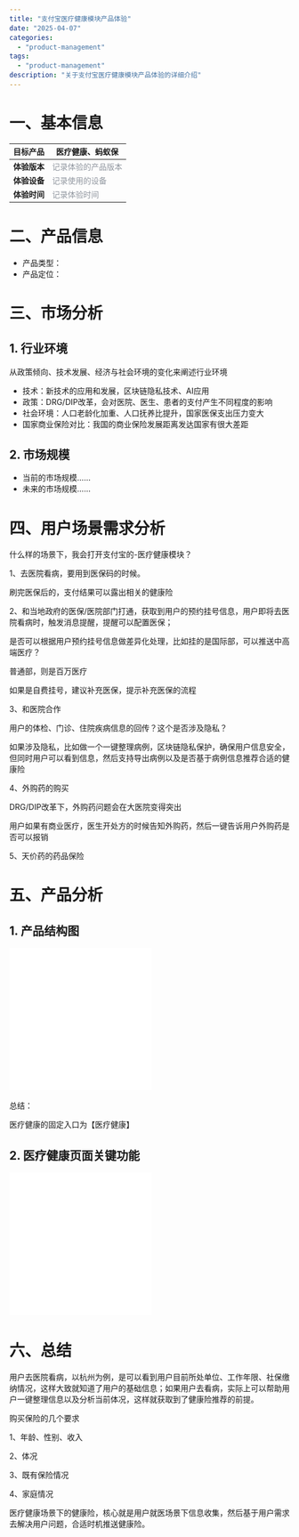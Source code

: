 ```yaml
---
title: "支付宝医疗健康模块产品体验"
date: "2025-04-07"
categories: 
  - "product-management"
tags:
  - "product-management"
description: "关于支付宝医疗健康模块产品体验的详细介绍"
---
```


# 一、基本信息
| **目标产品** | 医疗健康、蚂蚁保 |
| :---: | --- |
| **体验版本** | <font style="color:rgb(143,149,158);">记录体验的产品版本</font> |
| **体验设备** | <font style="color:rgb(143,149,158);">记录使用的设备</font> |
| **体验时间** | <font style="color:rgb(143,149,158);">记录体验时间</font> |


# 二、产品信息
+ 产品类型：
+ 产品定位：

# 三、市场分析
## 1. 行业环境
从政策倾向、技术发展、经济与社会环境的变化来阐述行业环境

+ 技术：新技术的应用和发展，区块链隐私技术、AI应用
+ 政策：DRG/DIP改革，会对医院、医生、患者的支付产生不同程度的影响
+ 社会环境：人口老龄化加重、人口抚养比提升，国家医保支出压力变大
+ 国家商业保险对比：我国的商业保险发展距离发达国家有很大差距

## 2. 市场规模
+ 当前的市场规模......
+ 未来的市场规模......

# 四、用户场景需求分析
什么样的场景下，我会打开支付宝的-医疗健康模块？

1、去医院看病，要用到医保码的时候。

刷完医保后的，支付结果可以露出相关的健康险

2、和当地政府的医保/医院部门打通，获取到用户的预约挂号信息，用户即将去医院看病时，触发消息提醒，提醒可以配置医保；

是否可以根据用户预约挂号信息做差异化处理，比如挂的是国际部，可以推送中高端医疗？

普通部，则是百万医疗

如果是自费挂号，建议补充医保，提示补充医保的流程

3、和医院合作

用户的体检、门诊、住院疾病信息的回传？这个是否涉及隐私？

如果涉及隐私，比如做一个一键整理病例，区块链隐私保护，确保用户信息安全，但同时用户可以看到信息，然后支持导出病例以及是否基于病例信息推荐合适的健康险

4、外购药的购买

DRG/DIP改革下，外购药问题会在大医院变得突出

用户如果有商业医疗，医生开处方的时候告知外购药，然后一键告诉用户外购药是否可以报销

5、天价药的药品保险

# 五、产品分析
## 1. 产品结构图
![占位图](/content/assets/images/product-management/2025-04-07-支付宝医疗健康模块产品体验/placeholder.png)

总结：

医疗健康的固定入口为【医疗健康】

## 2. 医疗健康页面关键功能
![占位图](/content/assets/images/product-management/2025-04-07-支付宝医疗健康模块产品体验/placeholder.png)

# 六、总结
用户去医院看病，以杭州为例，是可以看到用户目前所处单位、工作年限、社保缴纳情况，这样大致就知道了用户的基础信息；如果用户去看病，实际上可以帮助用户一键整理信息以及分析当前体况，这样就获取到了健康险推荐的前提。

购买保险的几个要求

1、年龄、性别、收入

2、体况

3、既有保险情况

4、家庭情况

医疗健康场景下的健康险，核心就是用户就医场景下信息收集，然后基于用户需求去解决用户问题，合适时机推送健康险。

